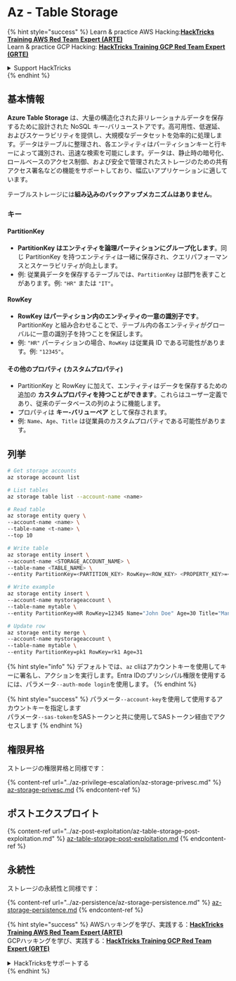 # Az - Table Storage

{% hint style="success" %}
Learn & practice AWS Hacking:<img src="../../../.gitbook/assets/image (1) (1) (1).png" alt="" data-size="line">[**HackTricks Training AWS Red Team Expert (ARTE)**](https://training.hacktricks.xyz/courses/arte)<img src="../../../.gitbook/assets/image (1) (1) (1).png" alt="" data-size="line">\
Learn & practice GCP Hacking: <img src="../../../.gitbook/assets/image (2).png" alt="" data-size="line">[**HackTricks Training GCP Red Team Expert (GRTE)**<img src="../../../.gitbook/assets/image (2).png" alt="" data-size="line">](https://training.hacktricks.xyz/courses/grte)

<details>

<summary>Support HackTricks</summary>

* Check the [**subscription plans**](https://github.com/sponsors/carlospolop)!
* **Join the** 💬 [**Discord group**](https://discord.gg/hRep4RUj7f) or the [**telegram group**](https://t.me/peass) or **follow** us on **Twitter** 🐦 [**@hacktricks\_live**](https://twitter.com/hacktricks_live)**.**
* **Share hacking tricks by submitting PRs to the** [**HackTricks**](https://github.com/carlospolop/hacktricks) and [**HackTricks Cloud**](https://github.com/carlospolop/hacktricks-cloud) github repos.

</details>
{% endhint %}

## 基本情報

**Azure Table Storage** は、大量の構造化された非リレーショナルデータを保存するために設計された NoSQL キー-バリューストアです。高可用性、低遅延、およびスケーラビリティを提供し、大規模なデータセットを効率的に処理します。データはテーブルに整理され、各エンティティはパーティションキーと行キーによって識別され、迅速な検索を可能にします。データは、静止時の暗号化、ロールベースのアクセス制御、および安全で管理されたストレージのための共有アクセス署名などの機能をサポートしており、幅広いアプリケーションに適しています。

テーブルストレージには**組み込みのバックアップメカニズムはありません**。

### キー

#### **PartitionKey**

* **PartitionKey はエンティティを論理パーティションにグループ化します**。同じ PartitionKey を持つエンティティは一緒に保存され、クエリパフォーマンスとスケーラビリティが向上します。
* 例: 従業員データを保存するテーブルでは、`PartitionKey` は部門を表すことがあります。例: `"HR"` または `"IT"`。

#### **RowKey**

* **RowKey はパーティション内のエンティティの一意の識別子です**。PartitionKey と組み合わせることで、テーブル内の各エンティティがグローバルに一意の識別子を持つことを保証します。
* 例: `"HR"` パーティションの場合、`RowKey` は従業員 ID である可能性があります。例: `"12345"`。

#### **その他のプロパティ (カスタムプロパティ)**

* PartitionKey と RowKey に加えて、エンティティはデータを保存するための追加の **カスタムプロパティを持つことができます**。これらはユーザー定義であり、従来のデータベースの列のように機能します。
* プロパティは **キー-バリューペア** として保存されます。
* 例: `Name`、`Age`、`Title` は従業員のカスタムプロパティである可能性があります。

## 列挙
```bash
# Get storage accounts
az storage account list

# List tables
az storage table list --account-name <name>

# Read table
az storage entity query \
--account-name <name> \
--table-name <t-name> \
--top 10

# Write table
az storage entity insert \
--account-name <STORAGE_ACCOUNT_NAME> \
--table-name <TABLE_NAME> \
--entity PartitionKey=<PARTITION_KEY> RowKey=<ROW_KEY> <PROPERTY_KEY>=<PROPERTY_VALUE>

# Write example
az storage entity insert \
--account-name mystorageaccount \
--table-name mytable \
--entity PartitionKey=HR RowKey=12345 Name="John Doe" Age=30 Title="Manager"

# Update row
az storage entity merge \
--account-name mystorageaccount \
--table-name mytable \
--entity PartitionKey=pk1 RowKey=rk1 Age=31
```
{% hint style="info" %}
デフォルトでは、`az` cliはアカウントキーを使用してキーに署名し、アクションを実行します。Entra IDのプリンシパル権限を使用するには、パラメータ`--auth-mode login`を使用します。
{% endhint %}

{% hint style="success" %}
パラメータ`--account-key`を使用して使用するアカウントキーを指定します\
パラメータ`--sas-token`をSASトークンと共に使用してSASトークン経由でアクセスします
{% endhint %}

## 権限昇格

ストレージの権限昇格と同様です：

{% content-ref url="../az-privilege-escalation/az-storage-privesc.md" %}
[az-storage-privesc.md](../az-privilege-escalation/az-storage-privesc.md)
{% endcontent-ref %}

## ポストエクスプロイト

{% content-ref url="../az-post-exploitation/az-table-storage-post-exploitation.md" %}
[az-table-storage-post-exploitation.md](../az-post-exploitation/az-table-storage-post-exploitation.md)
{% endcontent-ref %}

## 永続性

ストレージの永続性と同様です：

{% content-ref url="../az-persistence/az-storage-persistence.md" %}
[az-storage-persistence.md](../az-persistence/az-storage-persistence.md)
{% endcontent-ref %}

{% hint style="success" %}
AWSハッキングを学び、実践する：<img src="../../../.gitbook/assets/image (1) (1) (1).png" alt="" data-size="line">[**HackTricks Training AWS Red Team Expert (ARTE)**](https://training.hacktricks.xyz/courses/arte)<img src="../../../.gitbook/assets/image (1) (1) (1).png" alt="" data-size="line">\
GCPハッキングを学び、実践する：<img src="../../../.gitbook/assets/image (2).png" alt="" data-size="line">[**HackTricks Training GCP Red Team Expert (GRTE)**<img src="../../../.gitbook/assets/image (2).png" alt="" data-size="line">](https://training.hacktricks.xyz/courses/grte)

<details>

<summary>HackTricksをサポートする</summary>

* [**サブスクリプションプラン**](https://github.com/sponsors/carlospolop)を確認してください！
* **💬 [**Discordグループ**](https://discord.gg/hRep4RUj7f)または[**Telegramグループ**](https://t.me/peass)に参加するか、**Twitter** 🐦 [**@hacktricks\_live**](https://twitter.com/hacktricks_live)**をフォローしてください。**
* **ハッキングのトリックを共有するには、[**HackTricks**](https://github.com/carlospolop/hacktricks)および[**HackTricks Cloud**](https://github.com/carlospolop/hacktricks-cloud)のGitHubリポジトリにPRを提出してください。**

</details>
{% endhint %}
